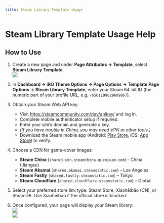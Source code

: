 ```yaml
---
title: Steam Library Template Usage
---
```


# Steam Library Template Usage Help <Badge type="tip" text="v3.0" />

## How to Use

1. Create a new page and under **Page Attributes → Template**, select **Steam Library Template**.  
   ![](https://tangbao-1301296093.cos.ap-shanghai.myqcloud.com/iro_docs/e20f33ca9934d3078b516126bf837116.png)

2. In **Dashboard → iRO Theme Options → Page Options → Template Page Options → Steam Library Template**, enter your Steam 64-bit ID (the numeric part of your profile URL, e.g. `76561199029689067`).

3. Obtain your Steam Web API key:  
   - Visit https://steamcommunity.com/dev/apikey/ and log in.  
   - Complete mobile authenticator setup if required.  
   - Enter your site’s domain and generate a key.  
   - *(If you have trouble in China, you may need VPN or other tools.)*  
   - Download the Steam mobile app (Android: [Play Store], iOS: [App Store]) to verify.
  
   [Play Store]: https://play.google.com/store/apps/details?id=com.valvesoftware.android.steam.community
   [App Store]: https://apps.apple.com/cn/app/steam-mobile/id495369748


4. Choose a CDN for game-cover images:  
   - **Steam China** (`shared.cdn.steamchina.queniuam.com`) – China (Jiangsu)  
   - **Steam Akamai** (`shared.akamai.steamstatic.com`) – Los Angeles  
   - **Steam Fastly** (`shared.fastly.steamstatic.com`) – Tokyo  
   - **Steam Cloudflare** (`shared.cloudflare.steamstatic.com`) – Global

5. Select your preferred store link type: Steam Store, Xiaohēibāo (CN), or SteamDB. Use Xiaohēibāo if the official store is blocked.

6. Once configured, your page will display your Steam library:  
   ![](https://tangbao-1301296093.cos.ap-shanghai.myqcloud.com/iro_docs/7cac6fa51b454af7b1cb53db85e7cb07.png)  
   ![](https://tangbao-1301296093.cos.ap-shanghai.myqcloud.com/iro_docs/dc92b37b02db0994bb6d55327d39af96.png)
